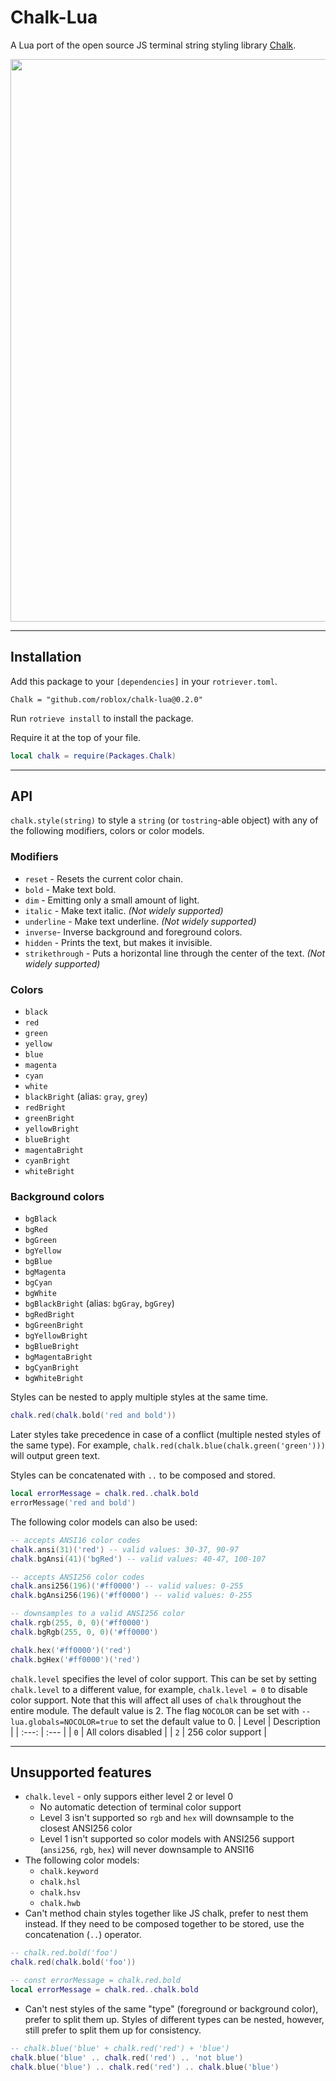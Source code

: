 # Chalk-Lua

A Lua port of the open source JS terminal string styling library [Chalk](https://github.com/chalk/chalk).

<img src="https://cdn.jsdelivr.net/gh/chalk/ansi-styles@8261697c95bf34b6c7767e2cbe9941a851d59385/screenshot.svg" width="900">

---

## Installation

Add this package to your `[dependencies]` in your `rotriever.toml`.
```
Chalk = "github.com/roblox/chalk-lua@0.2.0"
```

Run `rotrieve install` to install the package.

Require it at the top of your file.
```lua
local chalk = require(Packages.Chalk)
```

---

## API

`chalk.style(string)` to style a `string` (or `tostring`-able object) with any of the following modifiers, colors or color models.

### Modifiers

* `reset` - Resets the current color chain.
* `bold` - Make text bold.
* `dim` - Emitting only a small amount of light.
* `italic` - Make text italic. *(Not widely supported)*
* `underline` - Make text underline. *(Not widely supported)*
* `inverse`- Inverse background and foreground colors.
* `hidden` - Prints the text, but makes it invisible.
* `strikethrough` - Puts a horizontal line through the center of the text. *(Not widely supported)*

### Colors

* `black`
* `red`
* `green`
* `yellow`
* `blue`
* `magenta`
* `cyan`
* `white`
* `blackBright` (alias: `gray`, `grey`)
* `redBright`
* `greenBright`
* `yellowBright`
* `blueBright`
* `magentaBright`
* `cyanBright`
* `whiteBright`

### Background colors

* `bgBlack`
* `bgRed`
* `bgGreen`
* `bgYellow`
* `bgBlue`
* `bgMagenta`
* `bgCyan`
* `bgWhite`
* `bgBlackBright` (alias: `bgGray`, `bgGrey`)
* `bgRedBright`
* `bgGreenBright`
* `bgYellowBright`
* `bgBlueBright`
* `bgMagentaBright`
* `bgCyanBright`
* `bgWhiteBright`

Styles can be nested to apply multiple styles at the same time.
```lua
chalk.red(chalk.bold('red and bold'))
```
Later styles take precedence in case of a conflict (multiple nested styles of the same type). For example, `chalk.red(chalk.blue(chalk.green('green')))` will output green text.

Styles can be concatenated with `..` to be composed and stored.
```lua
local errorMessage = chalk.red..chalk.bold
errorMessage('red and bold')
```

The following color models can also be used:
```lua
-- accepts ANSI16 color codes
chalk.ansi(31)('red') -- valid values: 30-37, 90-97
chalk.bgAnsi(41)('bgRed') -- valid values: 40-47, 100-107

-- accepts ANSI256 color codes 
chalk.ansi256(196)('#ff0000') -- valid values: 0-255
chalk.bgAnsi256(196)('#ff0000') -- valid values: 0-255

-- downsamples to a valid ANSI256 color
chalk.rgb(255, 0, 0)('#ff0000')
chalk.bgRgb(255, 0, 0)('#ff0000')

chalk.hex('#ff0000')('red')
chalk.bgHex('#ff0000')('red')
```

`chalk.level` specifies the level of color support. This can be set by setting `chalk.level` to a different value, for example, `chalk.level = 0` to disable color support. Note that this will affect all uses of `chalk` throughout the entire module. The default value is 2. The flag `NOCOLOR` can be set with `--lua.globals=NOCOLOR=true` to set the default value to 0.
| Level | Description |
| :---: | :--- |
| `0` | All colors disabled |
| `2` | 256 color support |

---

## Unsupported features

* `chalk.level` - only suppors either level 2 or level 0
    * No automatic detection of terminal color support
    * Level 3 isn't supported so `rgb` and `hex` will downsample to the closest ANSI256 color
    * Level 1 isn't supported so color models with ANSI256 support (`ansi256`, `rgb`, `hex`) will never downsample to ANSI16
* The following color models:
    * `chalk.keyword`
    * `chalk.hsl`
    * `chalk.hsv`
    * `chalk.hwb`
* Can't method chain styles together like JS chalk, prefer to nest them instead. If they need to be composed together to be stored, use the concatenation (`..`) operator.
```lua
-- chalk.red.bold('foo')
chalk.red(chalk.bold('foo'))

-- const errorMessage = chalk.red.bold
local errorMessage = chalk.red..chalk.bold
```
* Can't nest styles of the same "type" (foreground or background color), prefer to split them up. Styles of different types can be nested, however, still prefer to split them up for consistency.
```lua
-- chalk.blue('blue' + chalk.red('red') + 'blue')
chalk.blue('blue' .. chalk.red('red') .. 'not blue')
chalk.blue('blue') .. chalk.red('red') .. chalk.blue('blue')
```
